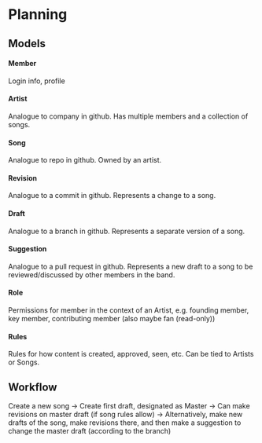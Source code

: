 # Planning

## Models

#### Member
Login info, profile

#### Artist
Analogue to company in github. Has multiple members and a collection of songs.

#### Song
Analogue to repo in github. Owned by an artist.

#### Revision
Analogue to a commit in github. Represents a change to a song.

#### Draft
Analogue to a branch in github. Represents a separate version of a song.

#### Suggestion
Analogue to a pull request in github. Represents a new draft to a song to be reviewed/discussed by other members in the band.

#### Role
Permissions for member in the context of an Artist, e.g. founding member, key member, contributing member (also maybe fan (read-only))

#### Rules
Rules for how content is created, approved, seen, etc. Can be tied to Artists or Songs.


## Workflow

Create a new song ->
Create first draft, designated as Master ->
Can make revisions on master draft (if song rules allow) ->
Alternatively, make new drafts of the song, make revisions there, and then make a suggestion to change the master draft (according to the branch)